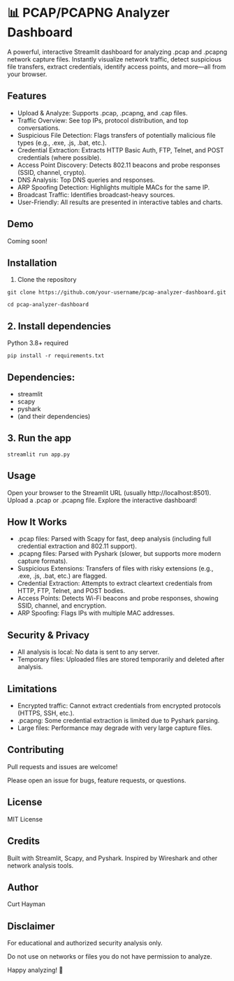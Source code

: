 # 📊 PCAP/PCAPNG Analyzer Dashboard
A powerful, interactive Streamlit dashboard for analyzing .pcap and .pcapng network capture files. Instantly visualize network traffic, detect suspicious file transfers, extract credentials, identify access points, and more—all from your browser.

## Features
- Upload & Analyze: Supports .pcap, .pcapng, and .cap files.
- Traffic Overview: See top IPs, protocol distribution, and top conversations.
- Suspicious File Detection: Flags transfers of potentially malicious file types (e.g., .exe, .js, .bat, etc.).
- Credential Extraction: Extracts HTTP Basic Auth, FTP, Telnet, and POST credentials (where possible).
- Access Point Discovery: Detects 802.11 beacons and probe responses (SSID, channel, crypto).
- DNS Analysis: Top DNS queries and responses.
- ARP Spoofing Detection: Highlights multiple MACs for the same IP.
- Broadcast Traffic: Identifies broadcast-heavy sources.
- User-Friendly: All results are presented in interactive tables and charts.
  
## Demo
Coming soon!

## Installation
1. Clone the repository
```
git clone https://github.com/your-username/pcap-analyzer-dashboard.git
```
```
cd pcap-analyzer-dashboard
```
## 2. Install dependencies
Python 3.8+ required
```
pip install -r requirements.txt
```
## Dependencies:

- streamlit
- scapy
- pyshark
- (and their dependencies)
## 3. Run the app

```
streamlit run app.py
```
## Usage
Open your browser to the Streamlit URL (usually http://localhost:8501).
Upload a .pcap or .pcapng file.
Explore the interactive dashboard!


## How It Works
- .pcap files: Parsed with Scapy for fast, deep analysis (including full credential extraction and 802.11 support).
- .pcapng files: Parsed with Pyshark (slower, but supports more modern capture formats).
- Suspicious Extensions: Transfers of files with risky extensions (e.g., .exe, .js, .bat, etc.) are flagged.
- Credential Extraction: Attempts to extract cleartext credentials from HTTP, FTP, Telnet, and POST bodies.
- Access Points: Detects Wi-Fi beacons and probe responses, showing SSID, channel, and encryption.
- ARP Spoofing: Flags IPs with multiple MAC addresses.


## Security & Privacy
- All analysis is local: No data is sent to any server.
- Temporary files: Uploaded files are stored temporarily and deleted after analysis.


## Limitations
- Encrypted traffic: Cannot extract credentials from encrypted protocols (HTTPS, SSH, etc.).
- .pcapng: Some credential extraction is limited due to Pyshark parsing.
- Large files: Performance may degrade with very large capture files.


## Contributing
Pull requests and issues are welcome!

Please open an issue for bugs, feature requests, or questions.

## License
MIT License

## Credits
Built with Streamlit, Scapy, and Pyshark.
Inspired by Wireshark and other network analysis tools.


## Author
Curt Hayman


## Disclaimer
For educational and authorized security analysis only.

Do not use on networks or files you do not have permission to analyze.

Happy analyzing! 🚀

